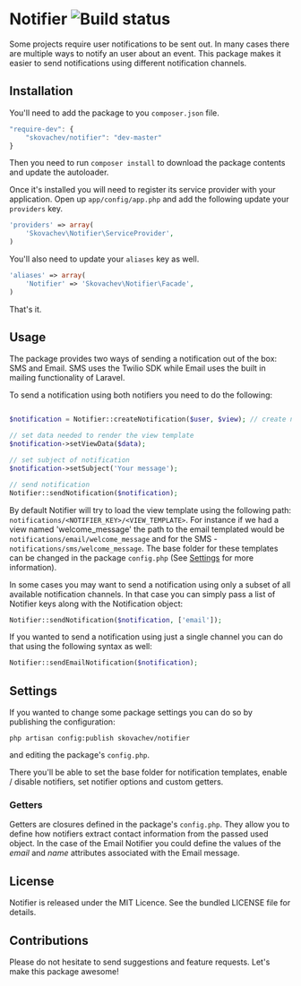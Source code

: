 # Notifier ![Build status](https://api.travis-ci.org/skovachev/notifier.png)

Some projects require user notifications to be sent out. In many cases there are multiple ways to notify an user about an event. This package makes it easier to send notifications using different notification channels.

## Installation

You'll need to add the package to you `composer.json` file.

```js
"require-dev": {
    "skovachev/notifier": "dev-master"
}
```

Then you need to run `composer install` to download the package contents and update the autoloader.

Once it's installed you will need to register its service provider with your application. Open up `app/config/app.php` and add the following update your `providers` key.

```php
'providers' => array(
    'Skovachev\Notifier\ServiceProvider',
)
```

You'll also need to update your `aliases` key as well.

```php
'aliases' => array(
    'Notifier' => 'Skovachev\Notifier\Facade',
)
```

That's it.

## Usage

The package provides two ways of sending a notification out of the box: SMS and Email. SMS uses the Twilio SDK while Email uses the built in mailing functionality of Laravel.

To send a notification using both notifiers you need to do the following:
```php

$notification = Notifier::createNotification($user, $view); // create notification with 1. user to be notifier and 2. view template

// set data needed to render the view template
$notification->setViewData($data);

// set subject of notification
$notification->setSubject('Your message');

// send notification
Notifier::sendNotification($notification);
```

By default Notifier will try to load the view template using the following path: `notifications/<NOTIFIER_KEY>/<VIEW_TEMPLATE>`. For instance if we had a view named 'welcome_message' the path to the email templated would be `notifications/email/welcome_message` and for the SMS - `notifications/sms/welcome_message`.
The base folder for these templates can be changed in the package `config.php` (See [Settings](#settings) for more information).

In some cases you may want to send a notification using only a subset of all available notification channels. In that case you can simply pass a list of Notifier keys along with the Notification object:

```php
Notifier::sendNotification($notification, ['email']);
```

If you wanted to send a notification using just a single channel you can do that using the following syntax as well:

```php
Notifier::sendEmailNotification($notification);
```

## Settings<a name='settings'></a>

If you wanted to change some package settings you can do so by publishing the configuration:
```
php artisan config:publish skovachev/notifier
```
and editing the package's `config.php`.

There you'll be able to set the base folder for notification templates, enable / disable notifiers, set notifier options and custom getters.

### Getters 

Getters are closures defined in the package's `config.php`. They allow you to define how notifiers extract contact information from the passed used object. In the case of the Email Notifier you could define the values of the *email* and *name* attributes associated with the Email message.

## License

Notifier is released under the MIT Licence. See the bundled LICENSE file for details.

## Contributions

Please do not hesitate to send suggestions and feature requests. Let's make this package awesome!


